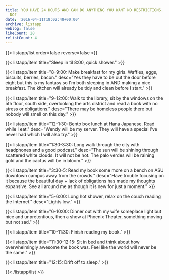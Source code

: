 ```yaml
---
title: YOU HAVE 24 HOURS AND CAN DO ANYTHING YOU WANT NO RESTRICTIONS...WHAT DO YOU
  DO?
date: '2016-04-11T18:02:48+00:00'
archive: listapp
weblog: false
likeCount: 28
relistCount: 4
---
```



{{< listapp/list order=false reverse=false >}}

   {{< listapp/item title="Sleep in til 8:00, quick shower." >}}

   {{< listapp/item title="8-9:00: Make breakfast for my girls. Waffles, eggs, biscuits, berries, bacon."
      desc="Yes they have to be out the door before eight but this is my fantasy so I'm both sleeping in AND making a nice breakfast. The kitchen will already be tidy and clean before I start." >}}

   {{< listapp/item title="9-12:00: Walk to the library, sit by the windows on the 5th floor, south side, overlooking the arts district and read a book with no stress or obligations."
      desc="There may be homeless people there but nobody will smell on this day." >}}

   {{< listapp/item title="12-1:30: Bento box lunch at Hana Japanese. Read while I eat."
      desc="Wendy will be my server. They will have a special I've never had which I will also try." >}}

   {{< listapp/item title="1:30-3:30: Long walk through the city with headphones and a good podcast."
      desc="The sun will be shining through scattered white clouds. It will not be hot. The palo verdes will be raining gold and the cactus will be in bloom." >}}

   {{< listapp/item title="3:30-5: Read my book some more on a bench on ASU downtown campus away from the crowds."
      desc="Have trouble focusing on it because the beautiful day + lack of obligations has made my thoughts expansive. See all around me as though it is new for just a moment." >}}

   {{< listapp/item title="5-6:00: Long hot shower, relax on the couch reading the Internet."
      desc="Lights low." >}}

   {{< listapp/item title="6-10:00: Dinner out with my wife someplace light but nice and unpretentious, then a show at Phoenix Theater, something moving but not sad." >}}

   {{< listapp/item title="10-11:30: Finish reading my book." >}}

   {{< listapp/item title="11:30-12:15: Sit in bed and think about how overwhelmingly awesome the book was. Feel like the world will never be the same." >}}

   {{< listapp/item title="12:15: Drift off to sleep." >}}

{{< /listapp/list >}}
